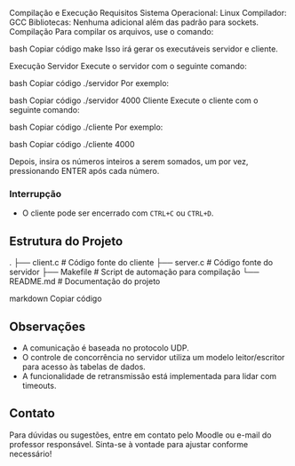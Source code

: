 Compilação e Execução
Requisitos
Sistema Operacional: Linux
Compilador: GCC
Bibliotecas: Nenhuma adicional além das padrão para sockets.
Compilação
Para compilar os arquivos, use o comando:

bash
Copiar código
make
Isso irá gerar os executáveis servidor e cliente.

Execução
Servidor
Execute o servidor com o seguinte comando:

bash
Copiar código
./servidor <porta>
Por exemplo:

bash
Copiar código
./servidor 4000
Cliente
Execute o cliente com o seguinte comando:

bash
Copiar código
./cliente <porta>
Por exemplo:

bash
Copiar código
./cliente 4000

Depois, insira os números inteiros a serem somados, um por vez, pressionando ENTER após cada número.

### Interrupção
- O cliente pode ser encerrado com `CTRL+C` ou `CTRL+D`.

## Estrutura do Projeto

. ├── client.c # Código fonte do cliente ├── server.c # Código fonte do servidor ├── Makefile # Script de automação para compilação └── README.md # Documentação do projeto

markdown
Copiar código

## Observações
- A comunicação é baseada no protocolo UDP.
- O controle de concorrência no servidor utiliza um modelo leitor/escritor para acesso às tabelas de dados.
- A funcionalidade de retransmissão está implementada para lidar com timeouts.

## Contato
Para dúvidas ou sugestões, entre em contato pelo Moodle ou e-mail do professor responsável.
Sinta-se à vontade para ajustar conforme necessário!

